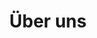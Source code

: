 ---
title: Über uns
description: Von unserem Standort in Koblenz bietet Sowatech individuelle Softwareentwicklung und Datenbankentwicklung von Web-, Mobil- und Desktop-Applikationen.
bg_image_webp: images/backgrounds/page-title.webp
bg_image: images/backgrounds/page-title.jpg
type: about


---